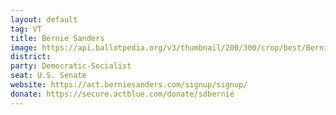 ```yaml
---
layout: default
tag: VT
title: Bernie Sanders
image: https://api.ballotpedia.org/v3/thumbnail/200/300/crop/best/Bernie_Sanders.jpg
district: 
party: Democratic-Socialist
seat: U.S. Senate
website: https://act.berniesanders.com/signup/signup/
donate: https://secure.actblue.com/donate/sdbernie
---
```

